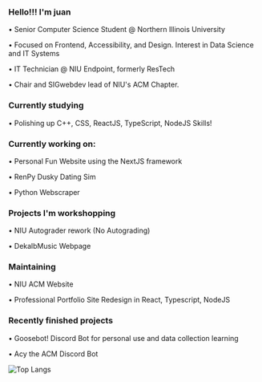 ### Hello!!! I'm juan 
<p> • Senior Computer Science Student @ Northern Illinois University </p>
<p> • Focused on Frontend, Accessibility, and Design. Interest in Data Science and IT Systems </p>
<p> • IT Technician @ NIU Endpoint, formerly ResTech </p>
<p> • Chair and SIGwebdev lead of NIU's ACM Chapter. </p>

### Currently studying
<p> • Polishing up C++, CSS, ReactJS, TypeScript, NodeJS Skills! </p>

### Currently working on: 
<p> • Personal Fun Website using the NextJS framework</p>
<p> • RenPy Dusky Dating Sim </p>
<p> • Python Webscraper </p>

### Projects I'm workshopping
<p> • NIU Autograder rework (No Autograding) </p>
<p> • DekalbMusic Webpage </p>

### Maintaining
<p> • NIU ACM Website </p>
<p> • Professional Portfolio Site Redesign in React, Typescript, NodeJS </p>

### Recently finished projects
<p> • Goosebot! Discord Bot for personal use and data collection learning </p>
<p> • Acy the ACM Discord Bot </p>

![Top Langs](https://github-readme-stats.vercel.app/api/top-langs/?username=JuanLopez2004&hide_progress=true&hide=php&theme=dark&langs_count=8)
